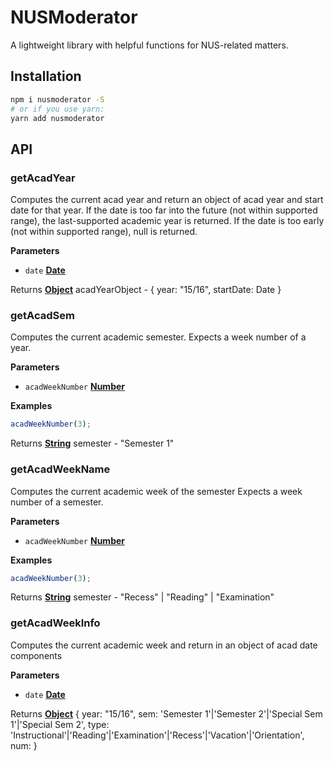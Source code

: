 # NUSModerator

A lightweight library with helpful functions for NUS-related matters.

## Installation

```sh
npm i nusmoderator -S
# or if you use yarn:
yarn add nusmoderator
```

## API

### getAcadYear

Computes the current acad year and return an object of acad year and start date for that year.
If the date is too far into the future (not within supported range),
the last-supported academic year is returned.
If the date is too early (not within supported range), null is returned.

**Parameters**

* `date` **[Date](https://developer.mozilla.org/en-US/docs/Web/JavaScript/Reference/Global_Objects/Date)**

Returns **[Object](https://developer.mozilla.org/en-US/docs/Web/JavaScript/Reference/Global_Objects/Object)** acadYearObject - { year: "15/16", startDate: Date }

### getAcadSem

Computes the current academic semester.
Expects a week number of a year.

**Parameters**

* `acadWeekNumber` **[Number](https://developer.mozilla.org/en-US/docs/Web/JavaScript/Reference/Global_Objects/Number)**

**Examples**

```javascript
acadWeekNumber(3);
```

Returns **[String](https://developer.mozilla.org/en-US/docs/Web/JavaScript/Reference/Global_Objects/String)** semester - "Semester 1"

### getAcadWeekName

Computes the current academic week of the semester
Expects a week number of a semester.

**Parameters**

* `acadWeekNumber` **[Number](https://developer.mozilla.org/en-US/docs/Web/JavaScript/Reference/Global_Objects/Number)**

**Examples**

```javascript
acadWeekNumber(3);
```

Returns **[String](https://developer.mozilla.org/en-US/docs/Web/JavaScript/Reference/Global_Objects/String)** semester - "Recess" | "Reading" | "Examination"

### getAcadWeekInfo

Computes the current academic week and return in an object of acad date components

**Parameters**

* `date` **[Date](https://developer.mozilla.org/en-US/docs/Web/JavaScript/Reference/Global_Objects/Date)**

Returns **[Object](https://developer.mozilla.org/en-US/docs/Web/JavaScript/Reference/Global_Objects/Object)** {
year: "15/16",
sem: 'Semester 1'|'Semester 2'|'Special Sem 1'|'Special Sem 2',
type: 'Instructional'|'Reading'|'Examination'|'Recess'|'Vacation'|'Orientation',
num: <weekNum>
}
